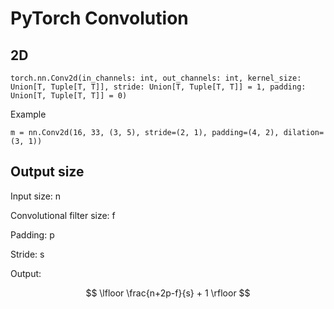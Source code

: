 # PyTorch Convolution

## 2D

`torch.nn.Conv2d(in_channels: int, out_channels: int, kernel_size: Union[T, Tuple[T, T]], stride: Union[T, Tuple[T, T]] = 1, padding: Union[T, Tuple[T, T]] = 0)`

Example

`m = nn.Conv2d(16, 33, (3, 5), stride=(2, 1), padding=(4, 2), dilation=(3, 1))`

## Output size

Input size: n

Convolutional filter size: f

Padding: p

Stride: s

Output:

$$
\lfloor \frac{n+2p-f}{s} + 1 \rfloor
$$


